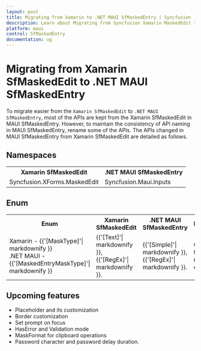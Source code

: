 ```yaml
---
layout: post
title: Migrating from Xamarin to .NET MAUI SfMaskedEntry | Syncfusion 
description: Learn about Migrating from Syncfusion Xamarin MaskedEdit to Syncfusion .NET MAUI MaskedEntry control and more.
platform: maui
control: SfMaskedEntry
documentation: ug
---  
```


# Migrating from Xamarin SfMaskedEdit to .NET MAUI SfMaskedEntry

To migrate easier from the `Xamarin SfMaskedEdit` to `.NET MAUI SfMaskedEntry`, most of the APIs are kept from the Xamarin SfMaskedEdit in MAUI SfMaskedEntry. However, to maintain the consistency of API naming in MAUI SfMaskedEntry, rename some of the APIs. The APIs changed in MAUI SfMaskedEntry from Xamarin SfMaskedEdit are detailed as follows.

## Namespaces 

<table>
<tr>
<th>Xamarin SfMaskedEdit</th>
<th>.NET MAUI SfMaskedEntry</th></tr>
<tr>
<td>Syncfusion.XForms.MaskedEdit</td>
<td>Syncfusion.Maui.Inputs</td></tr>
</table>

## Enum

<table> 
<tr>
<th>Enum</th>
<th>Xamarin SfMaskedEdit</th>
<th>.NET MAUI SfMaskedEntry</th>
<th>Description</th></tr>
<tr>
<td>Xamarin - {{'[MaskType]'| markdownify }} <br/> .NET MAUI - {{'[MaskedEntryMaskType]'| markdownify }}</td>
<td> {{'[Text]'| markdownify }},<br/> {{'[RegEx]'| markdownify }}.</td>
<td> {{'[Simple]'| markdownify }},<br/> {{'[RegEx]'| markdownify }}.</td>
<td>Gets or sets the type of mask elements.</td></tr>

</table> 

## Upcoming features

  * Placeholder and its customization
  * Border customization
  * Set prompt on focus
  * HasError and Validation mode
  * MaskFormat for clipboard operations
  * Password character and password delay duration.

  